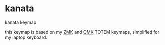# kanata

kanata keymap

this keymap is based on my [ZMK](https://github.com/emdashii/zmk-config-totem/blob/master/config/totem.keymap) and
[QMK](https://github.com/emdashii/qmk_firmware/blob/master/keyboards/totem/keymaps/emdashii/keymap.c) TOTEM keymaps,
simplified for my laptop keyboard.
